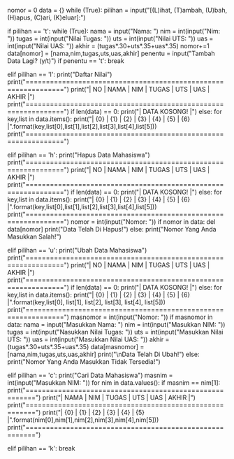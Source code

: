 nomor = 0 data = {} while (True): pilihan = input("[(L)ihat, (T)ambah, (U)bah, (H)apus, (C)ari, (K)eluar]:")

if pilihan == 't':
    while (True):
        nama = input("Nama: ")
        nim = int(input("Nim: "))
        tugas = int(input("Nilai Tugas: "))
        uts = int(input("Nilai UTS: "))
        uas = int(input("Nilai UAS: "))
        akhir = (tugas*.30+uts*.35+uas*.35)
        nomor+=1
        data[nomor] = [nama,nim,tugas,uts,uas,akhir]
        penentu = input("Tambah Data Lagi? (y/t)")
        if penentu == 't':
            break

elif pilihan == 'l':
    print("Daftar Nilai")
    print("===============================================================")
    print("|  NO  |   NAMA   |  NIM  |  TUGAS  |  UTS  |  UAS  |  AKHIR  |")
    print("===============================================================")
    if len(data) == 0:
        print("|                        DATA KOSONG!                         |")
    else:
        for key,list in data.items():
            print("|  {0}   |  {1}   |  {2}  |   {3}   |  {4}  |  {5}  |  {6}    |".format(key,list[0],list[1],list[2],list[3],list[4],list[5]))
    print("===============================================================")

elif pilihan == 'h':
    print("Hapus Data Mahasiswa")
    print("===============================================================")
    print("|  NO  |   NAMA   |  NIM  |  TUGAS  |  UTS  |  UAS  |  AKHIR  |")
    print("===============================================================")
    if len(data) == 0:
         print("|                          DATA KOSONG!                       |")
    else:
        for key,list in data.items():
            print("| {0} | {1} | {2} | {3} | {4} | {5} | {6} |".format(key,list[0],list[1],list[2],list[3],list[4],list[5]))
    print("===============================================================")
    nomor = int(input("Nomor: "))
    if nomor in data:
        del data[nomor]
        print("Data Telah Di Hapus!")
    else:
        print("Nomor Yang Anda Masukkan Salah!")

elif pilihan == 'u':
    print("Ubah Data Mahasiswa")
    print("===============================================================")
    print("|  NO  |   NAMA   |  NIM  |  TUGAS  |  UTS  |  UAS  |  AKHIR  |")
    print("===============================================================")
    if len(data) == 0:
        print("|                     DATA KOSONG!                     |")
    else:
        for key,list in data.items():
            print("| {0} | {1} | {2} | {3} | {4} | {5} | {6} |".format(key,list[0], list[1], list[2], list[3], list[4], list[5]))
    print("===============================================================")
    masnomor = int(input("Nomor: "))
    if masnomor in data:
        nama = input("Masukkan Nama: ")
        nim = int(input("Masukkan NIM: "))
        tugas = int(input("Nasukkan Nilai Tugas: "))
        uts = int(input("Masukkan Nilai UTS: "))
        uas = int(input("Masukkan Nilai UAS: "))
        akhir = (tugas*.30+uts*.35+uas*.35)
        data[masnomor] = [nama,nim,tugas,uts,uas,akhir]
        print("\nData Telah Di Ubah!")
    else:
        print("Nomor Yang Anda Masukkan Tidak Tersedia!")

elif pilihan == 'c':
    print("Cari Data Mahasiswa")
    masnim = int(input("Masukkan NIM: "))
    for nim in data.values():
        if masnim == nim[1]:
            print("========================================================")
            print("|   NAMA   |  NIM  |  TUGAS  |  UTS  |  UAS  |  AKHIR  |")
            print("========================================================")
            print("|  {0}     | {1}   |  {2}    |  {3}  |  {4}  |  {5}    |".format(nim[0],nim[1],nim[2],nim[3],nim[4],nim[5]))
            print("========================================================")

elif pilihan == 'k':
    break
